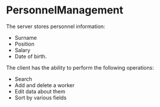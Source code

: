 # PersonnelManagement

The server stores personnel information: 
* Surname
* Position
* Salary
* Date of birth.

The client has the ability to perform the following operations: 
* Search
* Add and delete a worker
* Edit data about them
* Sort by various fields

